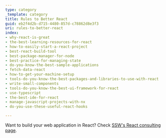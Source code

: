```yaml
---
type: category
_template: category
title: Rules to Better React
guid: eb2f4d2b-d715-4480-857d-c78862d8e3f3
uri: rules-to-better-react
index:
- why-react-is-great
- the-best-learning-resources-for-react
- how-to-easily-start-a-react-project
- best-react-build-tool
- best-package-manager-for-node
- best-practice-for-managing-state
- do-you-know-the-best-sample-applications
- fetch-data-react
- how-to-get-your-machine-setup
- tools-do-you-know-the-best-packages-and-libraries-to-use-with-react
- write-small-components
- tools-do-you-know-the-best-ui-framework-for-react
- use-typescript
- the-best-ide-for-react
- manage-javascript-projects-with-nx
- do-you-use-these-useful-react-hooks

---
```


Want to build your web application in React? Check [SSW's React consulting page](https://ssw.com.au/consulting/react).
